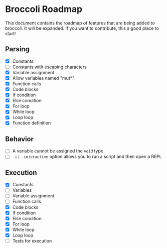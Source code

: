 # Broccoli Roadmap

This document contains the roadmap of features that are being added to broccoli. It will
be expanded. If you want to contribute, this a good place to start!

## Parsing

* [x] Constants
* [ ] Constants with escaping characters
* [x] Variable assignment
* [x] Allow variables named "mut\*"
* [x] Function calls
* [x] Code blocks
* [x] If condition
* [x] Else condition
* [x] For loop
* [x] While loop
* [x] Loop loop
* [x] Function definition

## Behavior

* [ ] A variable cannot be assigned the `void` type
* [ ] `-i|--interactive` option allows you to run a script and then open a REPL

## Execution

* [x] Constants
* [ ] Variables
* [ ] Variable assignment
* [ ] Function calls
* [x] Code blocks
* [x] If condition
* [x] Else condition
* [x] For loop
* [x] While loop
* [x] Loop loop
* [ ] Tests for execution
